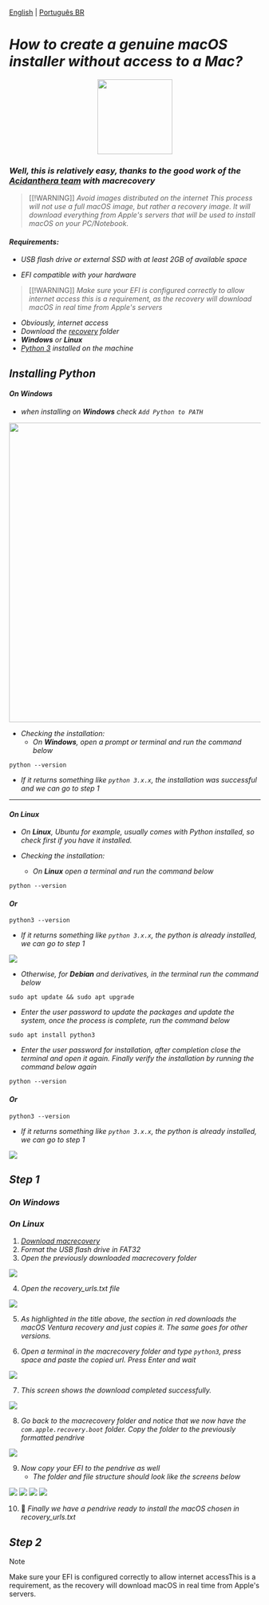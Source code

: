 [English](https://github.com/Gilberto-Mascena/How-to-create-a-macOS-installer-without-a-Mac/blob/main/README.md) | [Português BR](https://github.com/Gilberto-Mascena/How-to-create-a-macOS-installer-without-a-Mac/blob/main/README-pt_br.md)

# _How to create a genuine macOS installer without access to a Mac?_

<div align="center">
    <img src="./assets/miscellany/macOS-recovery.png" width="150">
</div>

### _Well, this is relatively easy, thanks to the good work of the [Acidanthera team](https://github.com/acidanthera/OpenCorePkg) with macrecovery_


> [[!WARNING]]
> _Avoid images distributed on the internet_
> _This process will not use a full macOS image, but rather a recovery image. It will download everything from Apple's servers that will be used to install macOS on your PC/Notebook._ 

#### _Requirements:_
- _USB flash drive or external SSD with at least 2GB of available space_

- _EFI compatible with your hardware_

> [[!WARNING]]
> _Make sure your EFI is configured correctly to allow internet access this is a requirement, as the recovery will download macOS in real time from Apple's servers_

- _Obviously, internet access_
- _Download the [recovery]() folder_
- _**Windows** or **Linux**_
- _[Python 3](https://www.python.org/downloads/) installed on the machine_

## _Installing Python_

#### _On Windows_

- _when installing on **Windows** check `Add Python to PATH`_


<div align="center">
    <img src="./assets/miscellany/path-python.png   " width="600">
</div>


- _Checking the installation:_
    - _On **Windows**, open a prompt or terminal and run the command below_

```
python --version
```
- _If it returns something like `python 3.x.x`, the installation was successful and we can go to step 1_
----

#### _On Linux_

- _On **Linux**, Ubuntu for example, usually comes with Python installed, so check first if you have it installed._  

- _Checking the installation:_
    - _On **Linux** open a terminal and run the command below_

```
python --version
```
#### _Or_

```
python3 --version
```
- _If it returns something like `python 3.x.x`, the python is already installed, we can go to step 1_

<div>
    <img src="./assets/linux/python-version.png">

- _Otherwise, for **Debian** and derivatives, in the terminal run the command below_

```
sudo apt update && sudo apt upgrade
```

- _Enter the user password to update the packages and update the system, once the process is complete, run the command below_

```
sudo apt install python3
```
- _Enter the user password for installation, after completion close the terminal and open it again. Finally verify the installation by running the command below again_

```
python --version
```
#### _Or_

```
python3 --version
```

- _If it returns something like `python 3.x.x`, the python is already installed, we can go to step 1_

<div>
    <img src="./assets/linux/python-version.png">

## _Step 1_

### _On Windows_

### _On Linux_

1. [_Download macrecovery_]()
2. _Format the USB flash drive in FAT32_
3. _Open the previously downloaded macrecovery folder_

<div>
    <img src="./assets/linux/content-macrecovery.png">
</div>

4. _Open the recovery_urls.txt file_


<div>
    <img src="./assets/linux/URLs.png">
</div>

5. _As highlighted in the title above, the section in red downloads the macOS Ventura recovery and just copies it. The same goes for other versions._

6. _Open a terminal in the macrecovery folder and type `python3`, press space and paste the copied url. Press Enter and wait_

<div>
    <img src="./assets/linux/download-recovery.png">
</div>

7. _This screen shows the download completed successfully._

<div>
    <img src="./assets/linux/download-complete.png">
</div>

8. _Go back to the macrecovery folder and notice that we now have the `com.apple.recovery.boot` folder. Copy the folder to the previously formatted pendrive_

<div>
    <img src="./assets/linux/folder-recovery.png">
</div>

9. _Now copy your EFI to the pendrive as well_
    - _The folder and file structure should look like the screens below_

<div>
    <img src="./assets/linux/folders-on-the-pendrive.png">
    <img src="./assets/linux/files-recovery.png">
    <img src="./assets/linux/OC-folders.png">
    <img src="./assets/linux/EFI-folders.png">
</div>

10. 🎉 _Finally we have a pendrive ready to install the macOS chosen in recovery_urls.txt_

## _Step 2_

> [!NOTE]
> Make sure your EFI is configured correctly to allow internet accessThis is a requirement, as the recovery will download macOS in real time from Apple's servers.